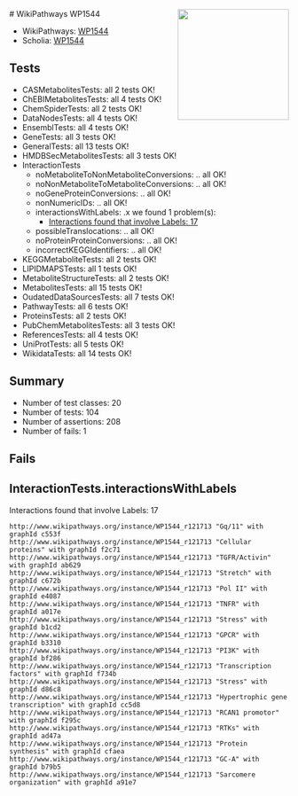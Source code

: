 <img style="float: right; width: 200px" src="https://upload.wikimedia.org/wikipedia/commons/thumb/8/83/Wplogo_with_text_500.png/640px-Wplogo_with_text_500.png" />
# WikiPathways WP1544

* WikiPathways: [WP1544](https://new.wikipathways.org/pathways/WP1544)
* Scholia: [WP1544](https://scholia.toolforge.org/wikipathways/WP1544)
## Tests
* CASMetabolitesTests: all 2 tests OK!
* ChEBIMetabolitesTests: all 4 tests OK!
* ChemSpiderTests: all 2 tests OK!
* DataNodesTests: all 4 tests OK!
* EnsemblTests: all 4 tests OK!
* GeneTests: all 3 tests OK!
* GeneralTests: all 13 tests OK!
* HMDBSecMetabolitesTests: all 3 tests OK!
* InteractionTests
    * noMetaboliteToNonMetaboliteConversions: .. all OK!
    * noNonMetaboliteToMetaboliteConversions: .. all OK!
    * noGeneProteinConversions: .. all OK!
    * nonNumericIDs: .. all OK!
    * interactionsWithLabels: .x we found 1 problem(s):
        * [Interactions found that involve Labels: 17](#fe97a8bf)
    * possibleTranslocations: .. all OK!
    * noProteinProteinConversions: .. all OK!
    * incorrectKEGGIdentifiers: .. all OK!
* KEGGMetaboliteTests: all 2 tests OK!
* LIPIDMAPSTests: all 1 tests OK!
* MetaboliteStructureTests: all 2 tests OK!
* MetabolitesTests: all 15 tests OK!
* OudatedDataSourcesTests: all 7 tests OK!
* PathwayTests: all 6 tests OK!
* ProteinsTests: all 2 tests OK!
* PubChemMetabolitesTests: all 3 tests OK!
* ReferencesTests: all 4 tests OK!
* UniProtTests: all 5 tests OK!
* WikidataTests: all 14 tests OK!


## Summary

* Number of test classes: 20
* Number of tests: 104
* Number of assertions: 208
* Number of fails: 1

## Fails

<a name="fe97a8bf" />

## InteractionTests.interactionsWithLabels

Interactions found that involve Labels: 17
```
http://www.wikipathways.org/instance/WP1544_r121713 "Gq/11" with graphId c553f
http://www.wikipathways.org/instance/WP1544_r121713 "Cellular proteins" with graphId f2c71
http://www.wikipathways.org/instance/WP1544_r121713 "TGFR/Activin" with graphId ab629
http://www.wikipathways.org/instance/WP1544_r121713 "Stretch" with graphId c672b
http://www.wikipathways.org/instance/WP1544_r121713 "Pol II" with graphId e4087
http://www.wikipathways.org/instance/WP1544_r121713 "TNFR" with graphId a017e
http://www.wikipathways.org/instance/WP1544_r121713 "Stress" with graphId b1cd2
http://www.wikipathways.org/instance/WP1544_r121713 "GPCR" with graphId b3310
http://www.wikipathways.org/instance/WP1544_r121713 "PI3K" with graphId bf286
http://www.wikipathways.org/instance/WP1544_r121713 "Transcription factors" with graphId f734b
http://www.wikipathways.org/instance/WP1544_r121713 "Stress" with graphId d86c8
http://www.wikipathways.org/instance/WP1544_r121713 "Hypertrophic gene transcription" with graphId cc5d8
http://www.wikipathways.org/instance/WP1544_r121713 "RCAN1 promotor" with graphId f295c
http://www.wikipathways.org/instance/WP1544_r121713 "RTKs" with graphId ad47a
http://www.wikipathways.org/instance/WP1544_r121713 "Protein synthesis" with graphId cfaea
http://www.wikipathways.org/instance/WP1544_r121713 "GC-A" with graphId b79b5
http://www.wikipathways.org/instance/WP1544_r121713 "Sarcomere organization" with graphId a91e7
```

